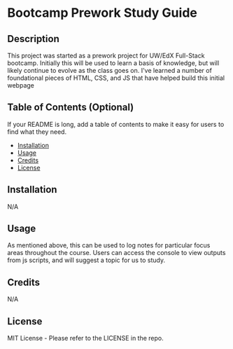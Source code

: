 # Bootcamp Prework Study Guide
## Description

This project was started as a prework project for UW/EdX Full-Stack bootcamp.  Initially this will be used to learn a basis of knowledge, but will likely continue to evolve as the class goes on.  I've learned a number of foundational pieces of HTML, CSS, and JS that have helped build this initial webpage

## Table of Contents (Optional)

If your README is long, add a table of contents to make it easy for users to find what they need.

- [Installation](#installation)
- [Usage](#usage)
- [Credits](#credits)
- [License](#license)

## Installation

N/A

## Usage

As mentioned above, this can be used to log notes for particular focus areas throughout the course.  Users can access the console to view outputs from js scripts, and will suggest a topic for us to study.

## Credits

N/A

## License

MIT License - Please refer to the LICENSE in the repo.